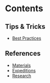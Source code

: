 <!-- TITLE: Game of Thrones RTS -->

# Contents
## Tips & Tricks

* [Best Practices](gameofthrones/bestpractices)

## References

* [Materials](gameofthrones/materials)
* [Expeditions](gameofthrones/expeditions)
* [Research](gameofthrones/research)


